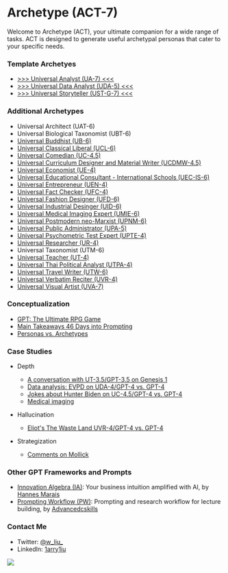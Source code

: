 # Archetype (ACT-7)

Welcome to Archetype (ACT), your ultimate companion for a wide range of tasks. ACT is designed to generate useful archetypal personas that cater to your specific needs.

### Template Archetyes

- [>>> Universal Analyst (UA-7) <<<](https://chat.openai.com/share/b6819c00-9bed-4798-aa9c-e23b79f14054)
- [>>> Universal Data Analyst (UDA-5) <<<](https://chat.openai.com/share/5148b808-aef2-4f25-a703-34894c965aab)
- [>>> Universal Storyteller (UST-G-7) <<<](https://chat.openai.com/share/bd67324f-fff9-4f89-8cb8-f4452e5bd175)

### Additional Archetypes

- Universal Architect (UAT-6)
- Universal Biological Taxonomist (UBT-6)
- [Universal Buddhist (UB-6)](https://chat.openai.com/share/b90ff5ab-6b8c-4fe2-961a-b3f6e8d87b3c)
- [Universal Classical Liberal (UCL-6)](https://chat.openai.com/share/110e0089-65e1-4398-9327-cabad3a7db9e)
- [Universal Comedian (UC-4.5)](https://chat.openai.com/share/a3902477-ef5e-4280-85b7-6ba9050767e2)
- [Universal Curriculum Designer and Material Writer (UCDMW-4.5)](https://chat.openai.com/share/fc1eb7f0-b8d0-4c7b-ac1a-05f7cfc35d09)
- [Universal Economist (UE-4)](https://chat.openai.com/share/cca42f39-0fc6-46e9-9301-aa31090fbff2)
- [Universal Educational Consultant - International Schools (UEC-IS-6)](https://chat.openai.com/share/6c0f85f5-d04c-40e7-bd1f-9b93548c5da4)
- [Universal Entrepreneur (UEN-4)](https://chat.openai.com/share/ad11e07e-7261-4065-8cb4-29b0bf1e282f)
- [Universal Fact Checker (UFC-4)](https://chat.openai.com/share/1558c63b-218f-4b9e-a1f2-0dc1c6f803dc)
- [Universal Fashion Designer (UFD-6)](https://chat.openai.com/share/56f37770-1c21-4150-a80e-36c3a21bf295)
- [Universal Industrial Desinger (UID-6)](https://chat.openai.com/share/59c6719d-22ee-4056-aafa-114aeddbc783)
- [Universal Medical Imaging Expert (UMIE-6)](https://chat.openai.com/share/3f933360-acc7-4a96-bcc6-dda716a4d767)
- [Universal Postmodern neo-Marxist (UPNM-6)](https://chat.openai.com/share/1438c7d7-921e-4633-9c54-be75eecc0ec3)
- [Universal Public Administrator (UPA-5)](https://chat.openai.com/share/44c1543f-1d87-4cc3-92c0-1bff58271cd4)
- [Universal Psychometric Test Expert (UPTE-4)](https://chat.openai.com/share/d9e6d1e9-9206-49ad-8cbe-c148ffea6071)
- [Universal Researcher (UR-4)](https://chat.openai.com/share/88942916-beb0-4825-8885-444421e701e9)
- Universal Taxonomist (UTM-6)
- [Universal Teacher (UT-4)](https://chat.openai.com/share/4e00fd99-595d-4ae0-af80-a12b1de9537b)
- [Universal Thai Political Analyst (UTPA-4)](https://chat.openai.com/share/c28f6c2d-de67-44cb-9173-977f8384ddde)
- [Universal Travel Writer (UTW-6)](https://chat.openai.com/share/a131d443-17c1-4a13-b42a-5a34b66bf5db)
- [Universal Verbatim Reciter (UVR-4)](https://chat.openai.com/share/220fc9ee-f584-4905-8486-b9a1ca88c65c)
- [Universal Visual Artist (UVA-7)](https://chat.openai.com/share/8655d1fa-de97-49c2-a492-f2f179017a7d)

### Conceptualization

- [GPT: The Ultimate RPG Game](https://x.com/w_liu_/status/1663385882152554499)
- [Main Takeaways 46 Days into Prompting](https://github.com/1arry1iu/everything/blob/main/Thoughts/Main%20Takeaways%2046%20Days%20into%20Prompting.md)
- [Personas vs. Archetypes](https://github.com/1arry1iu/archetype/blob/main/Thoughts/Personas%20vs.%20Archetypes.md)

### Case Studies

- Depth
  - [A conversation with UT-3.5/GPT-3.5 on Genesis 1](https://github.com/1arry1iu/everything/blob/main/Case%20Studies/Depth/Conversation%20with%20Bible%20Teacher.md)
  - [Data analysis: EVPD on UDA-4/GPT-4 vs. GPT-4](https://github.com/1arry1iu/archetype/blob/main/Case%20Studies/Depth/EVPD%20on%20UDA-4%20vs.%20GPT-4.md)
  - [Jokes about Hunter Biden on UC-4.5/GPT-4 vs. GPT-4](https://github.com/1arry1iu/archetype/blob/main/Case%20Studies/Depth/Jokes%20about%20Hunter%20Biden.md)
  - [Medical imaging](https://x.com/w_liu_/status/1709926206521708959)

- Hallucination
  - [Eliot's The Waste Land UVR-4/GPT-4 vs. GPT-4](https://github.com/1arry1iu/archetype/blob/main/Case%20Studies/Hallucination/The%20Waste%20Land.md)
 
- Strategization
  - [Comments on Mollick](https://x.com/w_liu_/status/1708672278618374242)

### Other GPT Frameworks and Prompts

- [Innovation Algebra (IA)](https://innovationalgebra.com/): Your business intuition amplified with AI, by [Hannes Marais](https://twitter.com/HiDeeeps)
- [Prompting Workflow (PW)](https://github.com/dgcruzing/Prompting-Workflow): Prompting and research workflow for lecture building, by [Advancedcskills](https://twitter.com/advancedcskills)

### Contact Me

- Twitter: [@w_liu_](https://twitter.com/w_liu_)
- LinkedIn: [1arry1iu](https://www.linkedin.com/in/1arry1iu/)

![](https://github.com/1arry1iu/everything/blob/main/ET_Avatar.png)
